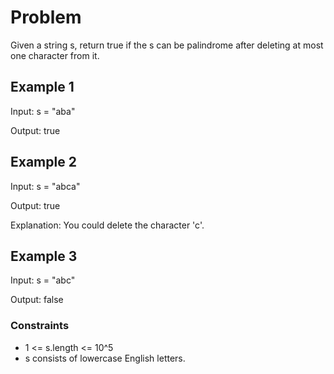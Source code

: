 # Problem

Given a string s, return true if the s can be palindrome after deleting at most one character from it.

## Example 1

Input: s = "aba"

Output: true

## Example 2

Input: s = "abca"

Output: true

Explanation: You could delete the character 'c'.

## Example 3

Input: s = "abc"

Output: false

### Constraints

- 1 <= s.length <= 10^5
- s consists of lowercase English letters.
